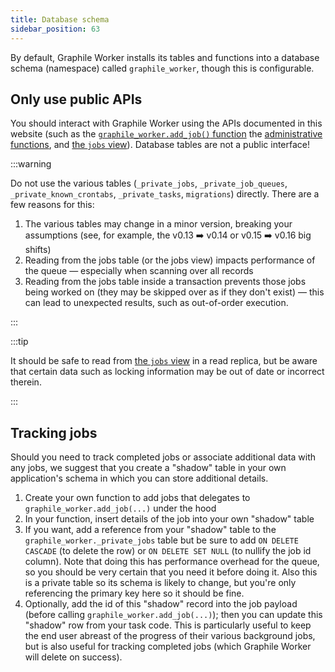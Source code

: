 ```yaml
---
title: Database schema
sidebar_position: 63
---
```


By default, Graphile Worker installs its tables and functions into a database
schema (namespace) called `graphile_worker`, though this is configurable.

## Only use public APIs

You should interact with Graphile Worker using the APIs documented in this
website (such as the [`graphile_worker.add_job()` function](/docs/sql-add-job)
the [administrative functions](/docs/admin-functions), and
[the `jobs` view](/docs/jobs-view)). Database tables are not a public interface!

:::warning

Do not use the various tables (`_private_jobs`, `_private_job_queues`,
`_private_known_crontabs`, `_private_tasks`, `migrations`) directly. There are a
few reasons for this:

1. The various tables may change in a minor version, breaking your assumptions
   (see, for example, the v0.13 ➡️ v0.14 or v0.15 ➡️ v0.16 big shifts)
2. Reading from the jobs table (or the jobs view) impacts performance of the
   queue &mdash; especially when scanning over all records
3. Reading from the jobs table inside a transaction prevents those jobs being
   worked on (they may be skipped over as if they don't exist) &mdash; this can
   lead to unexpected results, such as out-of-order execution.

:::

:::tip

It should be safe to read from [the `jobs` view](/docs/jobs-view) in a read
replica, but be aware that certain data such as locking information may be out
of date or incorrect therein.

:::

## Tracking jobs

Should you need to track completed jobs or associate additional data with any
jobs, we suggest that you create a "shadow" table in your own application's
schema in which you can store additional details.

1. Create your own function to add jobs that delegates to
   `graphile_worker.add_job(...)` under the hood
2. In your function, insert details of the job into your own "shadow" table
3. If you want, add a reference from your "shadow" table to the
   `graphile_worker._private_jobs` table but be sure to add `ON DELETE CASCADE`
   (to delete the row) or `ON DELETE SET NULL` (to nullify the job id column).
   Note that doing this has performance overhead for the queue, so you should be
   very certain that you need it before doing it. Also this is a private table
   so its schema is likely to change, but you're only referencing the primary
   key here so it should be fine.
4. Optionally, add the id of this "shadow" record into the job payload (before
   calling `graphile_worker.add_job(...)`); then you can update this "shadow"
   row from your task code. This is particularly useful to keep the end user
   abreast of the progress of their various background jobs, but is also useful
   for tracking completed jobs (which Graphile Worker will delete on success).
